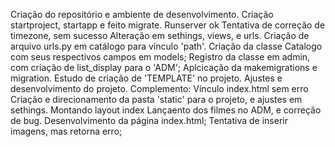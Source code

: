 Criação do repositório e ambiente de desenvolvimento.
Criação startproject, startapp e feito migrate. Runserver ok
Tentativa de correção de timezone, sem sucesso
Alteração em sethings, views, e urls. Criação de arquivo urls.py em catálogo para vínculo 'path'.
Criação da classe Catalogo com seus respectivos campos em models; Registro da classe em admin, com criação de list_display para o 'ADM'; Aplcicação da makemigrations e migration.
Estudo de criação de 'TEMPLATE' no projeto. Ajustes e desenvolvimento do projeto. Complemento: Vínculo index.html sem erro
Criação e direcionamento da pasta 'static' para o projeto, e ajustes em sethings. Montando layout index
Lançaento dos filmes no ADM, e correção de bug.
Desenvolvimento da página index.html; Tentativa de inserir imagens, mas retorna erro;